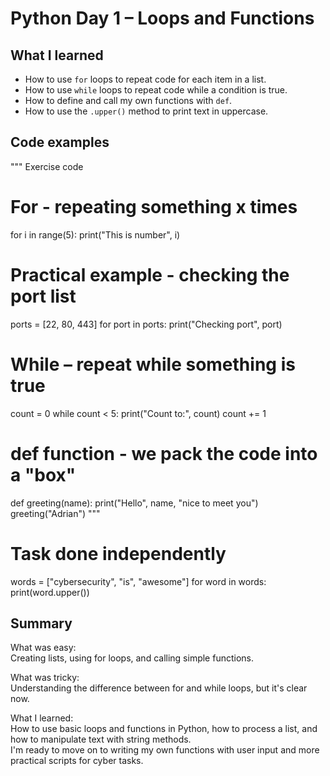 # Python Day 1 – Loops and Functions

## What I learned
- How to use `for` loops to repeat code for each item in a list.
- How to use `while` loops to repeat code while a condition is true.
- How to define and call my own functions with `def`.
- How to use the `.upper()` method to print text in uppercase.

## Code examples

""" Exercise code
# For - repeating something x times
for i in range(5):
    print("This is number", i)

# Practical example - checking the port list
ports = [22, 80, 443]
for port in ports:
    print("Checking port", port)

# While – repeat while something is true
count = 0
while count < 5:
    print("Count to:", count)
    count += 1

# def function - we pack the code into a "box"
def greeting(name):
    print("Hello", name, "nice to meet you")
greeting("Adrian")
"""

# Task done independently
words = ["cybersecurity", "is", "awesome"]
for word in words:
    print(word.upper())

## Summary

What was easy:  
Creating lists, using for loops, and calling simple functions.

What was tricky:  
Understanding the difference between for and while loops, but it's clear now.

What I learned:  
How to use basic loops and functions in Python, how to process a list, and how to manipulate text with string methods.  
I'm ready to move on to writing my own functions with user input and more practical scripts for cyber tasks.
